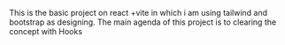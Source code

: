 This is the basic project on react +vite in which i am using tailwind and bootstrap as designing.
The main agenda of this project is to clearing the concept with Hooks
